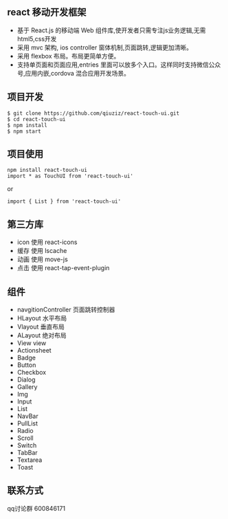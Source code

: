 react 移动开发框架
------------

* 基于 React.js 的移动端 Web 组件库,使开发者只需专注js业务逻辑,无需html5,css开发
* 采用 mvc 架构, ios controller 窗体机制,页面跳转,逻辑更加清晰。
* 采用 flexbox 布局。布局更简单方便。
* 支持单页面和页面应用,entries 里面可以放多个入口。这样同时支持微信公众号,应用内嵌,cordova 混合应用开发场景。


项目开发
---------------

```shell
$ git clone https://github.com/qiuziz/react-touch-ui.git
$ cd react-touch-ui
$ npm install
$ npm start
```

项目使用
-----
```shell
npm install react-touch-ui
import * as TouchUI from 'react-touch-ui'
```
or

```
import { List } from 'react-touch-ui'
```

第三方库
-----

* icon 使用 react-icons
* 缓存  使用 lscache
* 动画  使用 move-js
* 点击  使用 react-tap-event-plugin

组件
-----
* navgitionController     页面跳转控制器
* HLayout                 水平布局
* Vlayout                  垂直布局
* ALayout                 绝对布局
* View                    view
* Actionsheet
* Badge
* Button
* Checkbox
* Dialog
* Gallery
* Img
* Input
* List
* NavBar
* PullList
* Radio
* Scroll
* Switch
* TabBar
* Textarea
* Toast



联系方式
-----
qq讨论群   600846171


